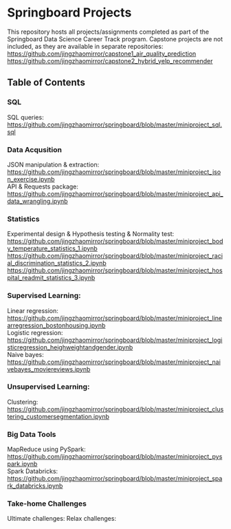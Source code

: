 # Springboard Projects
This repository hosts all projects/assignments completed as part of the Springboard Data Science Career Track program. Capstone projects are not included, as they are available in separate repositories: <br> https://github.com/jingzhaomirror/capstone1_air_quality_prediction <br>
https://github.com/jingzhaomirror/capstone2_hybrid_yelp_recommender <br>

## Table of Contents

### SQL 
SQL queries: https://github.com/jingzhaomirror/springboard/blob/master/miniproject_sql.sql <br>

### Data Acqusition
JSON manipulation & extraction: https://github.com/jingzhaomirror/springboard/blob/master/miniproject_json_exercise.ipynb <br>
API & Requests package: https://github.com/jingzhaomirror/springboard/blob/master/miniproject_api_data_wrangling.ipynb <br>

### Statistics
Experimental design & Hypothesis testing & Normality test: <br> https://github.com/jingzhaomirror/springboard/blob/master/miniproject_body_temperature_statistics_1.ipynb <br>
https://github.com/jingzhaomirror/springboard/blob/master/miniproject_racial_discrimination_statistics_2.ipynb <br>
https://github.com/jingzhaomirror/springboard/blob/master/miniproject_hospital_readmit_statistics_3.ipynb <br>

### Supervised Learning:
Linear regression: https://github.com/jingzhaomirror/springboard/blob/master/miniproject_linearregression_bostonhousing.ipynb <br>
Logistic regression: https://github.com/jingzhaomirror/springboard/blob/master/miniproject_logisticregression_heighweightandgender.ipynb <br>
Naive bayes: https://github.com/jingzhaomirror/springboard/blob/master/miniproject_naivebayes_moviereviews.ipynb <br>

### Unsupervised Learning:
Clustering: https://github.com/jingzhaomirror/springboard/blob/master/miniproject_clustering_customersegmentation.ipynb <br>

### Big Data Tools
MapReduce using PySpark: https://github.com/jingzhaomirror/springboard/blob/master/miniproject_pyspark.ipynb <br>
Spark Databricks: https://github.com/jingzhaomirror/springboard/blob/master/miniproject_spark_databricks.ipynb <br>

### Take-home Challenges
Ultimate challenges: 
Relax challenges: 
